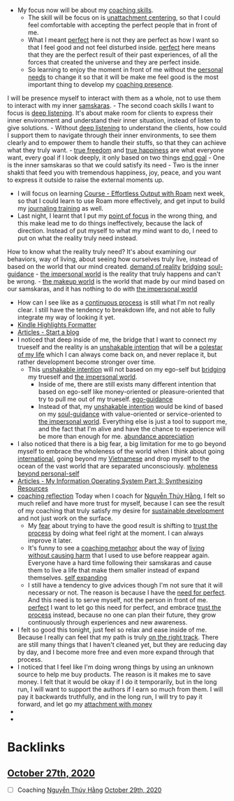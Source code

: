 - My focus now will be about my [coaching skills](<coaching skills.md>). 
    - The skill will be focus on is [unattachment centering](<unattachment centering.md>), so that I could feel comfortable with accepting the perfect people that in front of me. 
    - What I meant [perfect](<perfect.md>) here is not they are perfect as how I want so that I feel good and not feel disturbed inside. [perfect](<perfect.md>) here means that they are the perfect result of their past experiences, of all the forces that created the universe and they are perfect inside.
    - So learning to enjoy the moment in front of me without the [personal needs](<personal needs.md>) to change it so that it will be make me feel good is the most important thing to develop my [coaching presence](<coaching presence.md>). 

I will be presence myself to interact with them as a whole, not to use them to interact with my inner [samskaras](<samskaras.md>).
        - The second coach skills I want to focus is [deep listening](<deep listening.md>). It's about make room for clients to express their inner environment and understand their inner situation, instead of listen to give solutions.
        - Without [deep listening](<deep listening.md>) to understand the clients, how could I support them to navigate through their inner environments, to see them clearly and to empower them to handle their stuffs, so that they can achieve what they truly want. 
        - [true freedom](<true freedom.md>) and [true happiness](<true happiness.md>) are what everyone want, every goal if I look deeply, it only based on two things [end goal](<end goal.md>)
        - One is the inner samskaras so that we could satisfy its need
            - Two is the inner shakti that feed you with tremendous happiness, joy, peace, and you want to express it outside to raise the external moments up.
- I will focus on learning [Course - Effortless Output with Roam](<Course - Effortless Output with Roam.md>) next week, so that I could learn to use Roam more effectively, and get input to build my [journaling training](<journaling training.md>) as well.
- Last night, I learnt that I put my [point of focus](<point of focus.md>) in the wrong thing, and this make lead me to do things ineffectively, because the lack of direction. Instead of put myself to what my mind want to do, I need to put on what the reality truly need instead. 

How to know what the reality truly need? It's about examining our behaviors, way of living, about seeing how ourselves truly live, instead of based on the world that our mind created. [demand of reality](<demand of reality.md>) [bridging](<bridging.md>) [soul-guidance](<soul-guidance.md>)
    - [the impersonal world](<the impersonal world.md>) is the reality that truly happens and can't be wrong.
    - [the makeup world](<the makeup world.md>) is the world that made by our mind based on our samskaras, and it has nothing to do with [the impersonal world](<the impersonal world.md>)
- How can I see like as a [continuous process](<continuous process.md>) is still what I'm not really clear. I still have the tendency to breakdown life, and not able to fully integrate my way of looking it yet.
- [Kindle Highlights Formatter](https://kindle-formatter.vercel.app/)
- [Articles - Start a blog](<Articles - Start a blog.md>)
- I noticed that deep inside of me, the bridge that I want to connect my trueself and the reality is an [unshakable intention](<unshakable intention.md>) that will be a [polestar of my life](<polestar of my life.md>) which I can always come back on, and never replace it, but rather development become stronger over time.
    - This [unshakable intention](<unshakable intention.md>) will not based on my ego-self but [bridging](<bridging.md>) my trueself and [the impersonal world](<the impersonal world.md>).
        - Inside of me, there are still exists many different intention that based on ego-self like money-oriented or pleasure-oriented that try to pull me out of my trueself. [ego-guidance](<ego-guidance.md>)
        - Instead of that, my [unshakable intention](<unshakable intention.md>) would be kind of based on my [soul-guidance](<soul-guidance.md>) with value-oriented or service-oriented to [the impersonal world](<the impersonal world.md>). Everything else is just a tool to support me, and the fact that I'm alive and have the chance to experience will be more than enough for me. [abundance appreciation](<abundance appreciation.md>)
- I also noticed that there is a big fear, a big limitation for me to go beyond myself to embrace the wholeness of the world when I think about going [international](<international.md>), going beyond my [Vietnamese](<Vietnamese.md>) and drop myself to the ocean of the vast world that are separated unconsciously. [wholeness](<wholeness.md>) [beyond personal-self](<beyond personal-self.md>)
- [Articles - My Information Operating System Part 3: Synthesizing](<Articles - My Information Operating System Part 3: Synthesizing.md>) [Resources](<Resources.md>)
- [coaching reflection](<coaching reflection.md>) Today when I coach for [Nguyễn Thúy Hằng](<Nguyễn Thúy Hằng.md>), I felt so much relief and have more trust for myself, because I can see the result of my coaching that truly satisfy my desire for [sustainable development](<sustainable development.md>) and not just work on the surface. 
    - My [fear](<fear.md>) about trying to have the good result is shifting to [trust the process](<trust the process.md>) by doing what feel right at the moment. I can always improve it later.
    - It's funny to see a [coaching metaphor](<coaching metaphor.md>) about the way of [living without causing harm](<living without causing harm.md>) that I used to use before reappear again. Everyone have a hard time following their samskaras and cause them to live a life that make them smaller instead of expand themselves. [self expanding](<self expanding.md>)
    - I still have a tendency to give advices though I'm not sure that it will necessary or not. The reason is because I have the [need for perfect](<need for perfect.md>). And this need is to serve myself, not the person in front of me. [perfect](<perfect.md>) I want to let go this need for perfect, and embrace [trust the process](<trust the process.md>) instead, because no one can plan their future, they grow continuously through experiences and new awareness.
- I felt so good this tonight, just feel so relax and ease inside of me. Because I really can feel that my path is truly [on the right track](<on the right track.md>). There are still many things that I haven't cleaned yet, but they are reducing day by day, and I become more free and even more expand through that process.
- I noticed that I feel like I'm doing wrong things by using an unknown source to help me buy products. The reason is it makes me to save money. I felt that it would be okay if I do it temporarily, but in the long run, I will want to support the authors if I earn so much from them. I will pay it backwards truthfully, and in the long run, I will try to pay it forward, and let go my [attachment with money](<attachment with money.md>)
- 
- 

# Backlinks
## [October 27th, 2020](<October 27th, 2020.md>)
- [ ] Coaching [Nguyễn Thúy Hằng](<Nguyễn Thúy Hằng.md>) [October 29th, 2020](<October 29th, 2020.md>)

